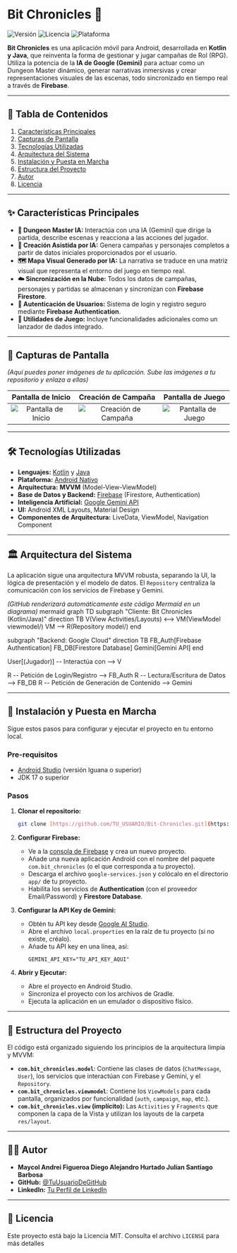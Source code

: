 # Bit Chronicles 🐉

![Versión](https://img.shields.io/badge/versión-1.0-blue)
![Licencia](https://img.shields.io/badge/licencia-MIT-green)
![Plataforma](https://img.shields.io/badge/plataforma-Android-brightgreen)

**Bit Chronicles** es una aplicación móvil para Android, desarrollada en **Kotlin y Java**, que reinventa la forma de gestionar y jugar campañas de Rol (RPG). Utiliza la potencia de la **IA de Google (Gemini)** para actuar como un Dungeon Master dinámico, generar narrativas inmersivas y crear representaciones visuales de las escenas, todo sincronizado en tiempo real a través de **Firebase**.

---
## 📜 Tabla de Contenidos
1. [Características Principales](#-características-principales)
2. [Capturas de Pantalla](#-capturas-de-pantalla)
3. [Tecnologías Utilizadas](#-tecnologías-utilizadas)
4. [Arquitectura del Sistema](#-arquitectura-del-sistema)
5. [Instalación y Puesta en Marcha](#-instalación-y-puesta-en-marcha)
6. [Estructura del Proyecto](#-estructura-del-proyecto)
7. [Autor](#-autor)
8. [Licencia](#-licencia)

---
## ✨ Características Principales
* **🤖 Dungeon Master IA:** Interactúa con una IA (Gemini) que dirige la partida, describe escenas y reacciona a las acciones del jugador.
* **🎨 Creación Asistida por IA:** Genera campañas y personajes completos a partir de datos iniciales proporcionados por el usuario.
* **🗺️ Mapa Visual Generado por IA:** La narrativa se traduce en una matriz visual que representa el entorno del juego en tiempo real.
* **☁️ Sincronización en la Nube:** Todos los datos de campañas, personajes y partidas se almacenan y sincronizan con **Firebase Firestore**.
* **🔐 Autenticación de Usuarios:** Sistema de login y registro seguro mediante **Firebase Authentication**.
* **🎲 Utilidades de Juego:** Incluye funcionalidades adicionales como un lanzador de dados integrado.

---
## 📱 Capturas de Pantalla
*(Aquí puedes poner imágenes de tu aplicación. Sube las imágenes a tu repositorio y enlaza a ellas)*

| Pantalla de Inicio | Creación de Campaña | Pantalla de Juego |
| :---: |:---:|:---:|
| ![Pantalla de Inicio](URL_DE_TU_IMAGEN_AQUI) | ![Creación de Campaña](URL_DE_TU_IMAGEN_AQUI) | ![Pantalla de Juego](URL_DE_TU_IMAGEN_AQUI) |

---
## 🛠️ Tecnologías Utilizadas
* **Lenguajes:** [Kotlin](https://kotlinlang.org/) y [Java](https://www.java.com/)
* **Plataforma:** [Android Nativo](https://developer.android.com/)
* **Arquitectura:** **MVVM** (Model-View-ViewModel)
* **Base de Datos y Backend:** [Firebase](https://firebase.google.com/) (Firestore, Authentication)
* **Inteligencia Artificial:** [Google Gemini API](https://ai.google.dev/)
* **UI:** Android XML Layouts, Material Design
* **Componentes de Arquitectura:** LiveData, ViewModel, Navigation Component

---
## 🏛️ Arquitectura del Sistema
La aplicación sigue una arquitectura MVVM robusta, separando la UI, la lógica de presentación y el modelo de datos. El `Repository` centraliza la comunicación con los servicios de Firebase y Gemini.

*(GitHub renderizará automáticamente este código Mermaid en un diagrama)*
mermaid
graph TD
subgraph "Cliente: Bit Chronicles (Kotlin/Java)"
direction TB
V(View
Activities/Layouts) <--> VM(ViewModel
viewmodel/)
VM --> R(Repository
model/)
end

subgraph "Backend: Google Cloud"
    direction TB
    FB_Auth[Firebase Authentication]
    FB_DB[Firestore Database]
    Gemini[Gemini API]
end

User[(Jugador)] -- Interactúa con --> V

R -- Petición de Login/Registro --> FB_Auth
R -- Lectura/Escritura de Datos --> FB_DB
R -- Petición de Generación de Contenido --> Gemini

---
## 🚀 Instalación y Puesta en Marcha
Sigue estos pasos para configurar y ejecutar el proyecto en tu entorno local.

### **Pre-requisitos**
* [Android Studio](https://developer.android.com/studio) (versión Iguana o superior)
* JDK 17 o superior

### **Pasos**
1.  **Clonar el repositorio:**
    ```bash
    git clone [https://github.com/TU_USUARIO/Bit-Chronicles.git](https://github.com/TU_USUARIO/Bit-Chronicles.git)
    ```

2.  **Configurar Firebase:**
    * Ve a la [consola de Firebase](https://console.firebase.google.com/) y crea un nuevo proyecto.
    * Añade una nueva aplicación Android con el nombre del paquete `com.bit_chronicles` (o el que corresponda a tu proyecto).
    * Descarga el archivo `google-services.json` y colócalo en el directorio `app/` de tu proyecto.
    * Habilita los servicios de **Authentication** (con el proveedor Email/Password) y **Firestore Database**.

3.  **Configurar la API Key de Gemini:**
    * Obtén tu API key desde [Google AI Studio](https://aistudio.google.com/app/apikey).
    * Abre el archivo `local.properties` en la raíz de tu proyecto (si no existe, créalo).
    * Añade tu API key en una línea, así:
        ```properties
        GEMINI_API_KEY="TU_API_KEY_AQUI"
        ```

4.  **Abrir y Ejecutar:**
    * Abre el proyecto en Android Studio.
    * Sincroniza el proyecto con los archivos de Gradle.
    * Ejecuta la aplicación en un emulador o dispositivo físico.

---
## 📁 Estructura del Proyecto
El código está organizado siguiendo los principios de la arquitectura limpia y MVVM:

* **`com.bit_chronicles.model`**: Contiene las clases de datos (`ChatMessage`, `User`), los servicios que interactúan con Firebase y Gemini, y el `Repository`.
* **`com.bit_chronicles.viewmodel`**: Contiene los `ViewModels` para cada pantalla, organizados por funcionalidad (`auth`, `campaign`, `map`, etc.).
* **`com.bit_chronicles.view` (implícito):** Las `Activities` y `Fragments` que componen la capa de la Vista y utilizan los layouts de la carpeta `res/layout`.

---
## 👨‍💻 Autor
*  **Maycol Andrei Figueroa
Diego Alejandro Hurtado
Julian Santiago Barbosa**
* **GitHub:** [@TuUsuarioDeGitHub](https://github.com/TuUsuarioDeGitHub)
* **LinkedIn:** [Tu Perfil de LinkedIn](https://www.linkedin.com/in/tu-perfil/)

---
## 📄 Licencia
Este proyecto está bajo la Licencia MIT. Consulta el archivo `LICENSE` para más detalles
